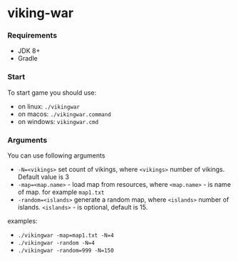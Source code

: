 # viking-war

### Requirements

- JDK 8+
- Gradle

### Start

To start game you should use:
- on linux: `./vikingwar`
- on macos: `./vikingwar.command`
- on windows: `vikingwar.cmd`

### Arguments

You can use following arguments

- `-N=<vikings>` set count of vikings, where `<vikings>` number of vikings. Default value is 3
- `-map=<map.name>` - load map from resources, where `<map.name>` - is name of map. for example `map1.txt` 
- `-random=<islands>` generate a random map, where `<islands>` number of islands. `<islands>` - is optional, default is 15.

examples:
- `./vikingwar -map=map1.txt -N=4`
- `./vikingwar -random -N=4`
- `./vikingwar -random=999 -N=150`
